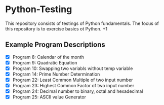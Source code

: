 # Python-Testing

This repository consists of testings of Python fundamentals.
The focus of this repository is to exercise basics ot Python. +1

## Example Program Descriptions
- [x] Program 8: Calendar of the month
- [x] Program 9: Quadratic Equation
- [x] Program 10: Swapping two variabls without temp variable
- [x] Program 14: Prime Number Determination
- [x] Program 22: Least Common Multiple of two input number
- [x] Program 23: Highest Common Factor of two input number
- [x] Program 24: Decimal number to binary, octal and hexadecimal
- [x] Program 25: ASCII value Generator